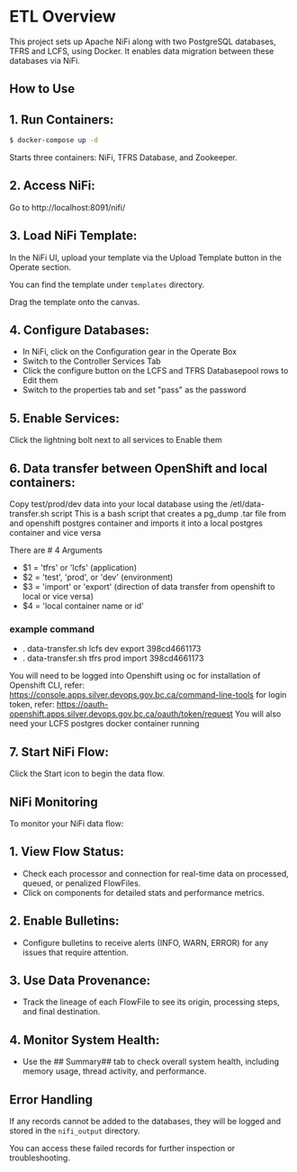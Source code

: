 # ETL Overview

This project sets up Apache NiFi along with two PostgreSQL databases, TFRS and LCFS, using Docker. It enables data
migration between these databases via NiFi.

## How to Use

## 1. Run Containers:

```bash
$ docker-compose up -d
```

Starts three containers: NiFi, TFRS Database, and Zookeeper.

## 2. Access NiFi:

Go to http://localhost:8091/nifi/

## 3. Load NiFi Template:

In the NiFi UI, upload your template via the Upload Template button in the Operate section.

You can find the template under `templates` directory.

Drag the template onto the canvas.

## 4. Configure Databases:

* In NiFi, click on the Configuration gear in the Operate Box
* Switch to the Controller Services Tab
* Click the configure button on the LCFS and TFRS Databasepool rows to Edit them
* Switch to the properties tab and set "pass" as the password

## 5. Enable Services:

Click the lightning bolt next to all services to Enable them

## 6. Data transfer between OpenShift and local containers:

Copy test/prod/dev data into your local database using the /etl/data-transfer.sh script
This is a bash script that creates a pg_dump .tar file from and openshift postgres container
and imports it into a local postgres container and vice versa

There are # 4 Arguments

- $1 = 'tfrs' or 'lcfs' (application)
- $2 = 'test', 'prod', or 'dev' (environment)
- $3 = 'import' or 'export' (direction of data transfer from openshift to local or vice versa)
- $4 = 'local container name or id'

### example command

- . data-transfer.sh lcfs dev export 398cd4661173
- . data-transfer.sh tfrs prod import 398cd4661173

You will need to be logged into Openshift using oc
for installation of Openshift CLI, refer: https://console.apps.silver.devops.gov.bc.ca/command-line-tools
for login token, refer: https://oauth-openshift.apps.silver.devops.gov.bc.ca/oauth/token/request
You will also need your LCFS postgres docker container running

## 7. Start NiFi Flow:

Click the Start icon to begin the data flow.

## NiFi Monitoring

To monitor your NiFi data flow:

## 1. View Flow Status:

- Check each processor and connection for real-time data on processed, queued, or penalized FlowFiles.
- Click on components for detailed stats and performance metrics.

## 2. Enable Bulletins:

- Configure bulletins to receive alerts (INFO, WARN, ERROR) for any issues that require attention.

## 3. Use Data Provenance:

- Track the lineage of each FlowFile to see its origin, processing steps, and final destination.

## 4. Monitor System Health:

- Use the ## Summary## tab to check overall system health, including memory usage, thread activity, and performance.

## Error Handling

If any records cannot be added to the databases, they will be logged and stored in the `nifi_output` directory.

You can access these failed records for further inspection or troubleshooting.